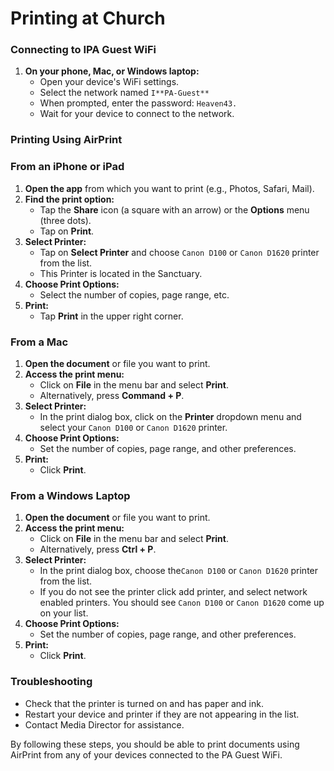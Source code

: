 # Printing at Church

### Connecting to IPA Guest WiFi

1. **On your phone, Mac, or Windows laptop:**
    - Open your device's WiFi settings.
    - Select the network named `I**PA-Guest**`
    - When prompted, enter the password: `Heaven43.`
    - Wait for your device to connect to the network.

### Printing Using AirPrint

### From an iPhone or iPad

1. **Open the app** from which you want to print (e.g., Photos, Safari, Mail).
2. **Find the print option:**
    - Tap the **Share** icon (a square with an arrow) or the **Options** menu (three dots).
    - Tap on **Print**.
3. **Select Printer:**
    - Tap on **Select Printer** and choose `Canon D100`  or `Canon D1620` printer from the list.
    - This Printer is located in the Sanctuary.
4. **Choose Print Options:**
    - Select the number of copies, page range, etc.
5. **Print:**
    - Tap **Print** in the upper right corner.

### From a Mac

1. **Open the document** or file you want to print.
2. **Access the print menu:**
    - Click on **File** in the menu bar and select **Print**.
    - Alternatively, press **Command + P**.
3. **Select Printer:**
    - In the print dialog box, click on the **Printer** dropdown menu and select your `Canon D100`  or `Canon D1620` printer.
4. **Choose Print Options:**
    - Set the number of copies, page range, and other preferences.
5. **Print:**
    - Click **Print**.

### From a Windows Laptop

1. **Open the document** or file you want to print.
2. **Access the print menu:**
    - Click on **File** in the menu bar and select **Print**.
    - Alternatively, press **Ctrl + P**.
3. **Select Printer:**
    - In the print dialog box, choose the`Canon D100`  or `Canon D1620` printer from the list.
    - If you do not see the printer click add printer, and select network enabled printers. You should see `Canon D100`  or `Canon D1620` come up on your list.
4. **Choose Print Options:**
    - Set the number of copies, page range, and other preferences.
5. **Print:**
    - Click **Print**.

### Troubleshooting

- Check that the printer is turned on and has paper and ink.
- Restart your device and printer if they are not appearing in the list.
- Contact Media Director for assistance.

By following these steps, you should be able to print documents using AirPrint from any of your devices connected to the PA Guest WiFi.